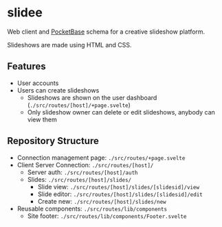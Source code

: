 # slidee

Web client and [PocketBase](https://pocketbase.io) schema for a creative slideshow platform.

Slideshows are made using HTML and CSS.

## Features

- User accounts
- Users can create slideshows
  - Slideshows are shown on the user dashboard (`./src/routes/[host]/+page.svelte`)
  - Only slideshow owner can delete or edit slideshows, anybody can view them

## Repository Structure

- Connection management page: `./src/routes/+page.svelte`
- Client Server Connection: `./src/routes/[host]/`
  - Server auth: `./src/routes/[host]/auth`
  - Slides: `./src/routes/[host]/slides/`
    - Slide view: `./src/routes/[host]/slides/[slidesid]/view`
    - Slide editor: `./src/routes/[host]/slides/[slidesid]/edit`
    - Create new: `./src/routes/[host]/slides/new`
- Reusable components: `./src/routes/lib/components`
  - Site footer: `./src/routes/lib/components/Footer.svelte`
